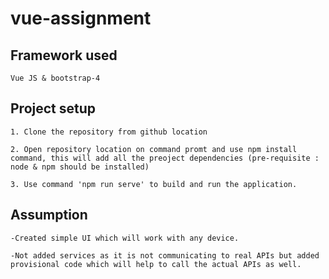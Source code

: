 # vue-assignment

## Framework used
```
Vue JS & bootstrap-4
```

## Project setup
```
1. Clone the repository from github location

2. Open repository location on command promt and use npm install command, this will add all the preoject dependencies (pre-requisite : node & npm should be installed)

3. Use command 'npm run serve' to build and run the application.
```

## Assumption
```
-Created simple UI which will work with any device.

-Not added services as it is not communicating to real APIs but added provisional code which will help to call the actual APIs as well.
```
